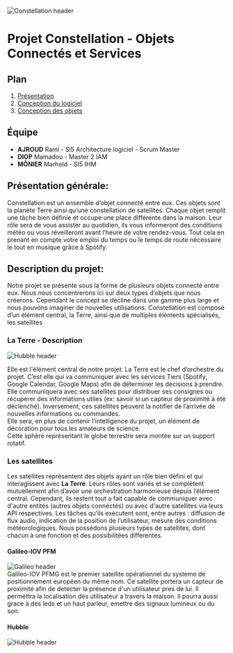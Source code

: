 ![Constellation header](https://github.com/Monierv/OCS/blob/master/Documentation/resources/img/constellation_header.jpg)
# Projet Constellation - Objets Connectés et Services

## Plan

1. [Présentation](https://github.com/Monierv/OCS/blob/master/README.md)
2. [Conception du logiciel](https://github.com/Monierv/OCS/blob/master/Documentation/SOFTWARE.md)
3. [Conception des objets](https://github.com/Monierv/OCS/blob/master/Documentation/MATERIAL.md)

## Équipe
* **AJROUD** Rami - Si5 Architecture logiciel - Scrum Master
* **DIOP** Mamadou - Master 2 IAM
* **MÔNIER** Marhold - SI5 IHM

## Présentation générale: 

Constellation est un ensemble d’objet connecté entre eux. Ces objets sont la planète Terre
ainsi qu’une constellation de satellites. Chaque objet remplit une tâche bien définie et
occupe une place différente dans la maison. Leur rôle sera de vous assister au quotidien, ils
vous informeront des conditions météo ou vous réveilleront avant l’heure de votre rendez-vous.
Tout cela en prenant en compte votre emploi du temps ou le temps de route nécessaire le tout en musique grâce à Spotify.

## Description du projet:

Notre projet se présente sous la forme de plusieurs objets connecté entre eux. Nous nous
concentrerons ici sur deux types d’objets que nous créerons. Cependant le concept se
décline dans une gamme plus large et nous pouvons imaginer de nouvelles utilisations.
Constellation est composé d’un élément central, la Terre, ainsi que de multiples éléments
spécialisés, les satellites

### La Terre - Description
![Hubble header](https://github.com/Monierv/OCS/blob/master/Documentation/resources/img/earth_header.jpg)  

Elle est l'élément central de notre projet. La Terre est le chef d’orchestre du projet. C’est elle
qui va communiquer avec les services Tiers (Spotify, Google Calendar, Google Maps) afin
de déterminer les décisions à prendre. Elle communiquera avec ses satellites pour distribuer
ses consignes ou récupérer des informations utiles (ex: savoir si un capteur de proximité à été déclenché). Inversement, ces satellites peuvent la notifier de l’arrivée de nouvelles informations ou commandes.  
Elle sera, en plus de contenir l’intelligence du projet, un élément de décoration pour tous les
amateurs de science.  
Cette sphère représentant le globe terrestre sera montée sur un support rotatif.

### Les satellites
Les satellites représentent des objets ayant un rôle bien défini et qui interagissent avec **La Terre**.
Leurs rôles sont variés et se complètent mutuellement afin d’avoir une orchestration harmonieuse depuis l’élément central.
Cependant, ils restent tout a fait capable de communiquer avec d'autre entités (autres objets connéctés) ou avec d'autre satellites via leurs API respectives.
Les tâches qu’ils exécutent sont, entre autres : diffusion de flux audio, indication de la
position de l’utilisateur, mesure des conditions météorologiques.
Nous possédons plusieurs types de satellites, dont chacun à une fonction et des possibilitées differentes.

#### Galileo-IOV PFM
![Galileo header](https://github.com/Monierv/OCS/blob/master/Documentation/resources/img/galileo_header.jpg)  
Galileo-IOV PFMG est le premier satellite opérationnel du systeme de positionnement européen du même nom. Ce satellite portera un capteur de proximité afin de detecter la présence d'un utilisateur pres de lui. Il permettra la localisation des utilisateur a travers la maison. Il pourra aussi grace à des leds et un haut parleur, emettre des signaux lumineux ou du son. 

#### Hubble
![Hubble header](https://github.com/Monierv/OCS/blob/master/Documentation/resources/img/hubble_header.jpg)

